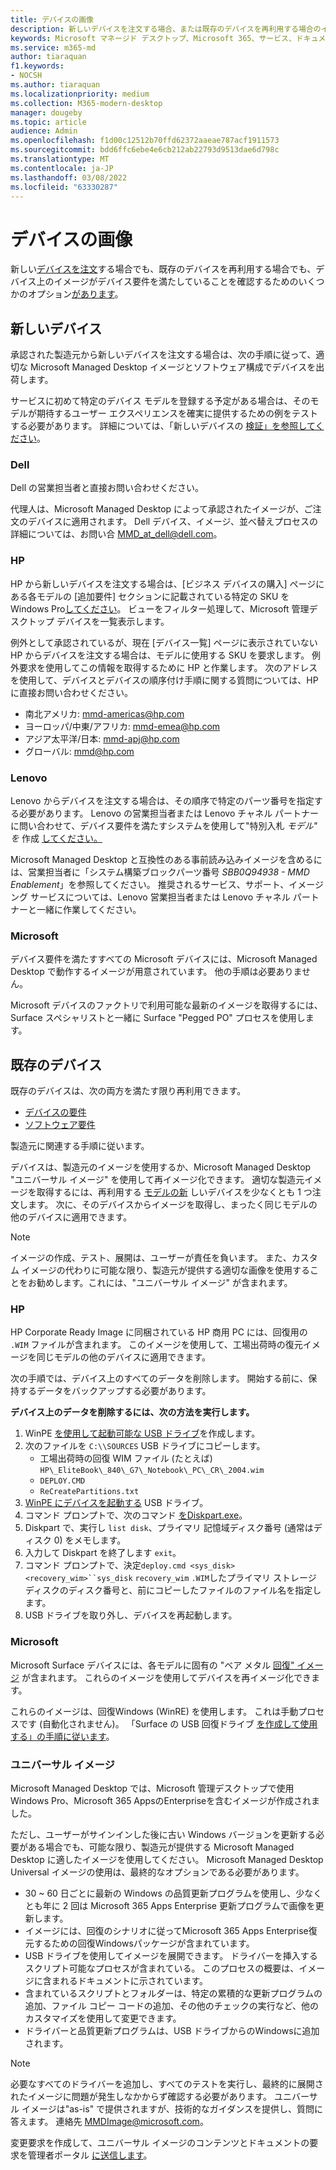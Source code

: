 ```yaml
---
title: デバイスの画像
description: 新しいデバイスを注文する場合、または既存のデバイスを再利用する場合のイメージ要件
keywords: Microsoft マネージド デスクトップ、Microsoft 365、サービス、ドキュメント
ms.service: m365-md
author: tiaraquan
f1.keywords:
- NOCSH
ms.author: tiaraquan
ms.localizationpriority: medium
ms.collection: M365-modern-desktop
manager: dougeby
ms.topic: article
audience: Admin
ms.openlocfilehash: f1d00c12512b70ffd62372aaeae787acf1911573
ms.sourcegitcommit: bdd6ffc6ebe4e6cb212ab22793d9513dae6d798c
ms.translationtype: MT
ms.contentlocale: ja-JP
ms.lasthandoff: 03/08/2022
ms.locfileid: "63330287"
---
```

# <a name="device-images"></a>デバイスの画像

新しい[デバイスを注文](#new-devices)する場合でも[](#existing-devices)、既存のデバイスを再利用する場合でも、デバイス上のイメージがデバイス要件を満たしていることを確認するためのいくつかのオプション[があります](device-requirements.md#check-hardware-requirements)。

## <a name="new-devices"></a>新しいデバイス

承認された製造元から新しいデバイスを[](device-requirements.md#minimum-requirements)注文する場合は、次の手順に従って、適切な Microsoft Managed Desktop イメージとソフトウェア構成でデバイスを出荷します。

サービスに初めて特定のデバイス モデルを登録する予定がある場合は、そのモデルが期待するユーザー エクスペリエンスを確実に提供するための例をテストする必要があります。 詳細については、「新しいデバイスの [検証」を参照してください](/microsoft-365/managed-desktop/get-started/validate-device)。

### <a name="dell"></a>Dell

Dell の営業担当者と直接お問い合わせください。

代理人は、Microsoft Managed Desktop によって承認されたイメージが、ご注文のデバイスに適用されます。 Dell デバイス、イメージ、並べ替えプロセスの詳細については、お問い合 MMD_at_dell@dell.com。

### <a name="hp"></a>HP

HP から新しいデバイスを注文する場合は、[ビジネス デバイスの購入] ページにある各モデルの [追加要件] セクションに記載されている特定の SKU をWindows Pro[してください](https://www.microsoft.com/windows/business/devices#view-all-filter)。 ビューをフィルター処理して、Microsoft 管理デスクトップ デバイスを一覧表示します。

例外として承認されているが、現在 [デバイス一覧] ページに表示されていない [](customizing.md)HP からデバイスを注文する場合は、モデルに使用する SKU を要求します。 例外要求を使用してこの情報を取得するために HP と作業します。 次のアドレスを使用して、デバイスとデバイスの順序付け手順に関する質問については、HP に直接お問い合わせください。

- 南北アメリカ: mmd-americas@hp.com
- ヨーロッパ/中東/アフリカ: mmd-emea@hp.com
- アジア太平洋/日本: mmd-apj@hp.com
- グローバル: mmd@hp.com

### <a name="lenovo"></a>Lenovo

Lenovo からデバイスを注文する場合は、その順序で特定のパーツ番号を指定する必要があります。 Lenovo の営業担当者または Lenovo チャネル パートナーに問い合わせて、デバイス要件を満たすシステムを使用して"特別入札 *モデル" を* 作成 [してください。](device-requirements.md#minimum-requirements)

Microsoft Managed Desktop と互換性のある事前読み込みイメージを含めるには、営業担当者に「システム構築ブロックパーツ番号 *SBB0Q94938 - MMD Enablement*」を参照してください。 推奨されるサービス、サポート、イメージング サービスについては、Lenovo 営業担当者または Lenovo チャネル パートナーと一緒に作業してください。

### <a name="microsoft"></a>Microsoft

デバイス要件を満たすすべての Microsoft デバイスには、Microsoft Managed Desktop で動作するイメージが用意されています。 他の手順は必要ありません。

Microsoft デバイスのファクトリで利用可能な最新のイメージを取得するには、Surface スペシャリストと一緒に Surface "Pegged PO" プロセスを使用します。

## <a name="existing-devices"></a>既存のデバイス

既存のデバイスは、次の両方を満たす限り再利用できます。

- [デバイスの要件](device-requirements.md#minimum-requirements)
- [ソフトウェア要件](device-requirements.md#installed-software)

製造元に関連する手順に従います。

デバイスは、製造元のイメージを使用するか、Microsoft Managed Desktop "ユニバーサル イメージ" を使用して再イメージ化できます。 適切な製造元イメージを取得するには、再利用する [モデルの新](#new-devices) しいデバイスを少なくとも 1 つ注文します。 次に、そのデバイスからイメージを取得し、まったく同じモデルの他のデバイスに適用できます。

> [!NOTE]
> イメージの作成、テスト、展開は、ユーザーが責任を負います。 また、カスタム イメージの代わりに可能な限り、製造元が提供する適切な画像を使用することをお勧めします。これには、"ユニバーサル イメージ" が含まれます。

### <a name="hp"></a>HP

HP Corporate Ready Image に同梱されている HP 商用 PC には、回復用の `.WIM` ファイルが含まれます。 このイメージを使用して、工場出荷時の復元イメージを同じモデルの他のデバイスに適用できます。

次の手順では、デバイス上のすべてのデータを削除します。 開始する前に、保持するデータをバックアップする必要があります。

**デバイス上のデータを削除するには、次の方法を実行します。**

1. WinPE [を使用して起動可能な USB ドライブ](/windows-hardware/manufacture/desktop/winpe-create-usb-bootable-drive)を作成します。
2. 次のファイルを `C:\\SOURCES` USB ドライブにコピーします。
    - 工場出荷時の回復 WIM ファイル (たとえば) `HP\_EliteBook\_840\_G7\_Notebook\_PC\_CR\_2004.wim`
    - `DEPLOY.CMD`
    - `ReCreatePartitions.txt`
3. [WinPE にデバイスを起動する](https://store.hp.com/us/en/tech-takes/how-to-boot-from-usb-drive-on-windows-10-pcs) USB ドライブ。
4. コマンド プロンプトで、次のコマンド [ をDiskpart.exe](/windows-server/administration/windows-commands/diskpart#additional-references)。
5. Diskpart で、実行し `list disk`、プライマリ 記憶域ディスク番号 (通常はディスク 0) をメモします。
6. 入力して Diskpart を終了します `exit`。
7. コマンド プロンプトで、決定`deploy.cmd <sys_disk> <recovery_wim>``sys_disk` `recovery_wim` `.WIM`したプライマリ ストレージ ディスクのディスク番号と、前にコピーしたファイルのファイル名を指定します。
8. USB ドライブを取り外し、デバイスを再起動します。

### <a name="microsoft"></a>Microsoft

Microsoft Surface デバイスには、各モデルに固有の "ベア メタル [回復" イメージ](https://support.microsoft.com/en-us/surfacerecoveryimage) が含まれます。 これらのイメージを使用してデバイスを再イメージ化できます。

これらのイメージは、回復Windows (WinRE) を使用します。 これは手動プロセスです (自動化されません)。 「Surface の USB 回復ドライブ [を作成して使用する」の手順に従います](https://support.microsoft.com/surface/creating-and-using-a-usb-recovery-drive-for-surface-677852e2-ed34-45cb-40ef-398fc7d62c07)。

### <a name="universal-image"></a>ユニバーサル イメージ

Microsoft Managed Desktop では、Microsoft 管理デスクトップで使用Windows Pro、Microsoft 365 AppsのEnterpriseを含むイメージが作成されました。

ただし、ユーザーがサインインした後に古い Windows バージョンを更新する必要がある場合でも、可能な限り、製造元が提供する Microsoft Managed Desktop に適したイメージを使用してください。 Microsoft Managed Desktop Universal イメージの使用は、最終的なオプションである必要があります。

- 30 ~ 60 日ごとに最新の Windows の品質更新プログラムを使用し、少なくとも年に 2 回は Microsoft 365 Apps Enterprise 更新プログラムで画像を更新します。
- イメージには、回復のシナリオに従ってMicrosoft 365 Apps Enterprise復元するための回復Windowsパッケージが含まれています。
- USB ドライブを使用してイメージを展開できます。 ドライバーを挿入するスクリプト可能なプロセスが含まれている。 このプロセスの概要は、イメージに含まれるドキュメントに示されています。
- 含まれているスクリプトとフォルダーは、特定の累積的な更新プログラムの追加、ファイル コピー コードの追加、その他のチェックの実行など、他のカスタマイズを使用して変更できます。
- ドライバーと品質更新プログラムは、USB ドライブからのWindowsに追加されます。

> [!NOTE]
> 必要なすべてのドライバーを追加し、すべてのテストを実行し、最終的に展開されたイメージに問題が発生しなかからず確認する必要があります。 ユニバーサル イメージは"as-is" で提供されますが、技術的なガイダンスを提供し、質問に答えます。 連絡先 MMDImage@microsoft.com。

変更要求を作成して、ユニバーサル イメージのコンテンツとドキュメントの要求を管理者ポータル [に送信します](../get-started/access-admin-portal.md)。
